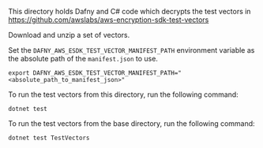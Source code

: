 This directory holds Dafny and C# code which decrypts the test vectors in <https://github.com/awslabs/aws-encryption-sdk-test-vectors>

Download and unzip a set of vectors.

Set the `DAFNY_AWS_ESDK_TEST_VECTOR_MANIFEST_PATH` environment variable as the absolute path of the `manifest.json` to use.

```
export DAFNY_AWS_ESDK_TEST_VECTOR_MANIFEST_PATH="<absolute_path_to_manifest_json>"
```

To run the test vectors from this directory, run the following command:

```
dotnet test
```

To run the test vectors from the base directory, run the following command:

```
dotnet test TestVectors
```
